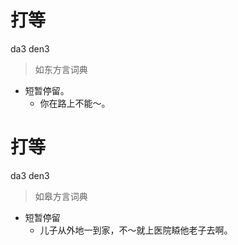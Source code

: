 # 打等
da3 den3
> 如东方言词典
- 短暂停留。
  - 你在路上不能～。

# 打等
da3 den3
> 如皋方言词典
- 短暂停留
  - 儿子从外地一到家，不～就上医院䁭他老子去啊。
